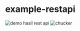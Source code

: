 # example-restapi

![demo hasil rest api](https://github.com/rzkjanuarr/example-restapi/assets/104696196/811dc6bb-4edf-445a-99e3-7923035b60bc)
![chucker](https://github.com/rzkjanuarr/example-restapi/assets/104696196/966fd291-a4dd-49f5-a995-b31978e7c42d)

